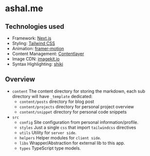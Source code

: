 # ashal.me

## Technologies used

- Framework: [Next.js](https://nextjs.org/)
- Styling: [Tailwind CSS](https://tailwindcss.com/)
- Animation: [framer-motion](https://framer.com/docs)
- Content Management: [Contentlayer](https://www.contentlayer.dev/)
- Image CDN: [imagekit.io](https://imagekit.io/)
- Syntax Highlighting: [shiki](https://shiki.matsu.io/)

## Overview

- `content` The content directory for storing the markdown, each sub directory will have `_template` dedicated:
  - `content/posts` directory for blog post
  - `content/projects` directory for personal project overview
  - `content/snippet` directory for personal code snippets
- `src`
  - `config` Site configuration from personal information/profile.
  - `styles` Just a single `css` that import `tailwindcss` directives
  - `utils` Utility for `server side`.
  - `helpers` Helper modules for `client side`.
  - `libs` Wrapper/Abstraction for external lib to this app.
  - `types` TypeScript type models.
